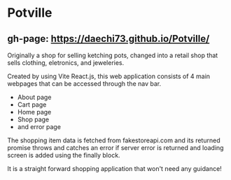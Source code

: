 # Potville

## gh-page: https://daechi73.github.io/Potville/

Originally a shop for selling ketching pots, changed into a retail shop that sells clothing,
eletronics, and jeweleries.

Created by using Vite React.js, this web application consists of 4 main webpages that can be accessed
through the nav bar.

- About page
- Cart page
- Home page
- Shop page
- and error page

The shopping item data is fetched from fakestoreapi.com and its returned promise throws and catches an error
if server error is returned and loading screen is added using the finally block.

It is a straight forward shopping application that won't need any guidance!

